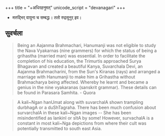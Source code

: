 +++
title = "+अधिरहनुमत्"
unicode_script = "devanagari"
+++

- मरुद्भिर् वायुना च सम्बद्धः। ततो रुद्रसूनुर् इव।

## सुवर्चला
> Being an Aajanma Brahmachari, Hanumanji was not eligible to study the Nava Vyakarnas (nine grammers) for which the status of being a grihastha (married man) was essential. In order to facilitate the completion of his education, the Trimurtis approached Surya Bhagavan and created a beautiful Kanya, Suvarchala Devi, an Aajanma Brahmacharini, from the Sun's Kiranas (rays) and arranged a marriage with Hanumanji to make him a Grihastha without Brahmacharya being affected. Whereby he learnt and became a genius in the nine vyakaranas (sanskrit grammar). These details can be found in Parasara Samhita. - Quora

> A kali~Ngan hanUmat along with suvarchalA shown trampling durbhagA or a duShTagraha. There has been much confusion about survarchalA in these kali~Ngan images --  She has been misindentified as lankinI or sItA by some! However, survachalA is a constant in most kali~Nga depictions from where their cult was potentially transmitted to south east Asia.